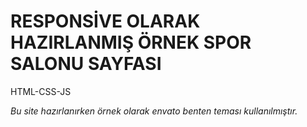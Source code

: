 <h1>RESPONSİVE OLARAK HAZIRLANMIŞ ÖRNEK SPOR SALONU SAYFASI</h1>
<p>HTML-CSS-JS</p>
<i>Bu site hazırlanırken örnek olarak envato benten teması kullanılmıştır.</i>
